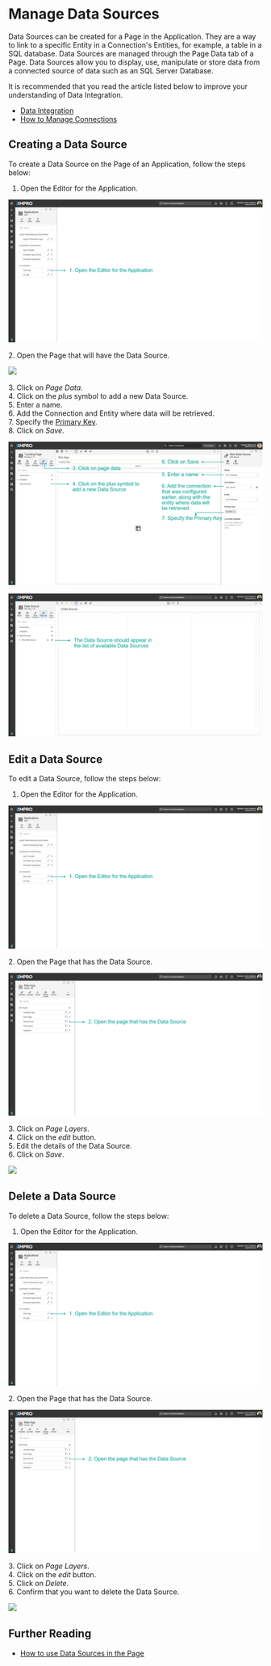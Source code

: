 # Manage Data Sources

Data Sources can be created for a Page in the Application. They are a way to link to a specific Entity in a Connection's Entities, for example, a table in a SQL database. Data Sources are managed through the Page Data tab of a Page. Data Sources allow you to display, use, manipulate or store data from a connected source of data such as an SQL Server Database. &#x20;

<!-- unsupported tag removed -->
It is recommended that you read the article listed below to improve your understanding of Data Integration.

* [Data Integration](../../concepts/application/data-integration.md)
* [How to Manage Connections](manage-connections.md)
<!-- unsupported tag removed -->

## Creating a Data Source

To create a Data Source on the Page of an Application, follow the steps below:

1. Open the Editor for the Application.

![](<../../.gitbook/assets/image (636).png>)

&#x20;   2\. Open the Page that will have the Data Source.

![](../../.gitbook/assets/data\_2.png)

&#x20;   3\. Click on _Page Data_.\
&#x20;   4\. Click on the _plus_ symbol to add a new Data Source.\
&#x20;   5\. Enter a name.\
&#x20;   6\. Add the Connection and Entity where data will be retrieved.\
&#x20;   7\. Specify the [Primary Key](../../concepts/application/data-integration.md#primary-key).\
&#x20;   8\. Click on _Save_.

![](<../../.gitbook/assets/Primary Key.png>)

![](<../../.gitbook/assets/image (1407).png>)

## Edit a Data Source

To edit a Data Source, follow the steps below:

1. Open the Editor for the Application.

![](<../../.gitbook/assets/image (3).png>)

&#x20;   2\. Open the Page that has the Data Source.

![](<../../.gitbook/assets/image (1825).png>)

&#x20;   3\. Click on _Page Layers_.\
&#x20;   4\. Click on the _edit_ button.\
&#x20;   5\. Edit the details of the Data Source.\
&#x20;   6\. Click on _Save_.

![](../../.gitbook/assets/data\_7.png)

## Delete a Data Source

To delete a Data Source, follow the steps below:

1. Open the Editor for the Application.

![](<../../.gitbook/assets/image (496).png>)

2\. Open the Page that has the Data Source.

![](<../../.gitbook/assets/image (458).png>)

&#x20;   3\. Click on _Page Layers_.\
&#x20;   4\. Click on the _edit_ button.\
&#x20;   5\. Click on _Delete_.\
&#x20;   6\. Confirm that you want to delete the Data Source.

![](../../.gitbook/assets/data\_10.png)

## Further Reading

* [How to use Data Sources in the Page](use-data-sources-in-the-page.md)
